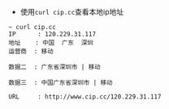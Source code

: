 - 使用`curl cip.cc`查看本地ip地址
```
~ curl cip.cc
IP      : 120.229.31.117
地址    : 中国  广东  深圳
运营商  : 移动

数据二  : 广东省深圳市 | 移动

数据三  : 中国广东省深圳市 | 移动

URL     : http://www.cip.cc/120.229.31.117
```
